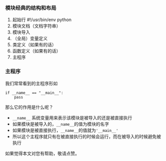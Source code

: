 ### 模块经典的结构和布局
1. 起始行 #!/usr/bin/env python
2. 模块文档（文档字符串）
3. 模块导入
4. （全局）变量定义
5. 类定义（如果有的话）
6. 函数定义（如果有的话）
7. 主程序


### 主程序
我们常常看到的主程序形如 
```
if __name__ == "__main__": 
    pass
```
那么它的作用是什么呢？
- `__name__` 系统变量用来表示该模块是被导入的还是被直接执行
- 如果模块是被导入的，`__name__`的值为模块的名字
- 如果模块是被直接执行，`__name__`的值就为`'__main__'`
- 所以这个主程序就只有在被直接执行的时候会运行，而在被导入的时候避免被执行

如果觉得本文对您有帮助，敬请点赞。